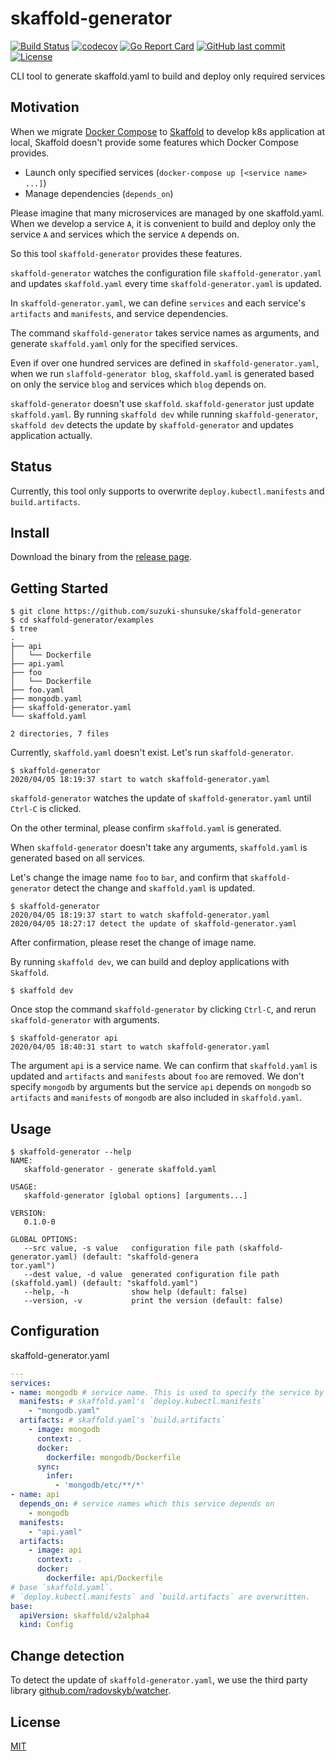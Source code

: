 # skaffold-generator

[![Build Status](https://cloud.drone.io/api/badges/suzuki-shunsuke/skaffold-generator/status.svg)](https://cloud.drone.io/suzuki-shunsuke/skaffold-generator)
[![codecov](https://codecov.io/gh/suzuki-shunsuke/skaffold-generator/branch/master/graph/badge.svg)](https://codecov.io/gh/suzuki-shunsuke/skaffold-generator)
[![Go Report Card](https://goreportcard.com/badge/github.com/suzuki-shunsuke/skaffold-generator)](https://goreportcard.com/report/github.com/suzuki-shunsuke/skaffold-generator)
[![GitHub last commit](https://img.shields.io/github/last-commit/suzuki-shunsuke/skaffold-generator.svg)](https://github.com/suzuki-shunsuke/skaffold-generator)
[![License](http://img.shields.io/badge/license-mit-blue.svg?style=flat-square)](https://raw.githubusercontent.com/suzuki-shunsuke/skaffold-generator/master/LICENSE)

CLI tool to generate skaffold.yaml to build and deploy only required services

## Motivation

When we migrate [Docker Compose](https://docs.docker.com/compose/) to [Skaffold](https://skaffold.dev/) to develop k8s application at local,
Skaffold doesn't provide some features which Docker Compose provides.

* Launch only specified services (`docker-compose up [<service name> ...]`)
* Manage dependencies (`depends_on`)

Please imagine that many microservices are managed by one skaffold.yaml.
When we develop a service `A`,
it is convenient to build and deploy only the service `A` and services which the service `A` depends on.

So this tool `skaffold-generator` provides these features.

`skaffold-generator` watches the configuration file `skaffold-generator.yaml` and updates `skaffold.yaml` every time `skaffold-generator.yaml` is updated.

In `skaffold-generator.yaml`, we can define `services` and each service's `artifacts` and `manifests`, and service dependencies.

The command `skaffold-generator` takes service names as arguments, and generate `skaffold.yaml` only for the specified services.

Even if over one hundred services are defined in `skaffold-generator.yaml`,
when we run `slaffold-generator blog`, `skaffold.yaml` is generated based on only the service `blog` and services which `blog` depends on.

`skaffold-generator` doesn't use `skaffold`. `skaffold-generator` just update `skaffold.yaml`.
By running `skaffold dev` while running `skaffold-generator`,
`skaffold dev` detects the update by `skaffold-generator` and updates application actually.

## Status

Currently, this tool only supports to overwrite `deploy.kubectl.manifests` and `build.artifacts`.

## Install

Download the binary from the [release page](https://github.com/suzuki-shunsuke/skaffold-generator/releases).

## Getting Started

```
$ git clone https://github.com/suzuki-shunsuke/skaffold-generator
$ cd skaffold-generator/examples
$ tree
.
├── api
│   └── Dockerfile
├── api.yaml
├── foo
│   └── Dockerfile
├── foo.yaml
├── mongodb.yaml
├── skaffold-generator.yaml
└── skaffold.yaml

2 directories, 7 files
```

Currently, `skaffold.yaml` doesn't exist.
Let's run `skaffold-generator`.

```
$ skaffold-generator
2020/04/05 18:19:37 start to watch skaffold-generator.yaml
```

`skaffold-generator` watches the update of `skaffold-generator.yaml` until `Ctrl-C` is clicked.

On the other terminal, please confirm `skaffold.yaml` is generated.

When `skaffold-generator` doesn't take any arguments, `skaffold.yaml` is generated based on all services.

Let's change the image name `foo` to `bar`, and confirm that `skaffold-generator` detect the change and `skaffold.yaml` is updated.

```
$ skaffold-generator
2020/04/05 18:19:37 start to watch skaffold-generator.yaml
2020/04/05 18:27:17 detect the update of skaffold-generator.yaml
```

After confirmation, please reset the change of image name.

By running `skaffold dev`, we can build and deploy applications with `Skaffold`.

```
$ skaffold dev
```

Once stop the command `skaffold-generator` by clicking `Ctrl-C`, and rerun `skaffold-generator` with arguments.

```
$ skaffold-generator api
2020/04/05 18:40:31 start to watch skaffold-generator.yaml
```

The argument `api` is a service name.
We can confirm that `skaffold.yaml` is updated and `artifacts` and `manifests` about `foo` are removed.
We don't specify `mongodb` by arguments but the service `api` depends on `mongodb` so `artifacts` and `manifests` of `mongodb` are also included in `skaffold.yaml`.

## Usage

```
$ skaffold-generator --help
NAME:
   skaffold-generator - generate skaffold.yaml

USAGE:
   skaffold-generator [global options] [arguments...]

VERSION:
   0.1.0-0

GLOBAL OPTIONS:
   --src value, -s value   configuration file path (skaffold-generator.yaml) (default: "skaffold-genera
tor.yaml")
   --dest value, -d value  generated configuration file path (skaffold.yaml) (default: "skaffold.yaml")
   --help, -h              show help (default: false)
   --version, -v           print the version (default: false)
```

## Configuration

skaffold-generator.yaml

```yaml
---
services:
- name: mongodb # service name. This is used to specify the service by command line arguments and depends_on
  manifests: # skaffold.yaml's `deploy.kubectl.manifests`
    - "mongodb.yaml"
  artifacts: # skaffold.yaml's `build.artifacts`
    - image: mongodb
      context: .
      docker:
        dockerfile: mongodb/Dockerfile
      sync:
        infer:
          - 'mongodb/etc/**/*'
- name: api
  depends_on: # service names which this service depends on
    - mongodb
  manifests:
    - "api.yaml"
  artifacts:
    - image: api
      context: .
      docker:
        dockerfile: api/Dockerfile
# base `skaffold.yaml`.
# `deploy.kubectl.manifests` and `build.artifacts` are overwritten.
base:
  apiVersion: skaffold/v2alpha4
  kind: Config
```

## Change detection

To detect the update of `skaffold-generator.yaml`, we use the third party library [github.com/radovskyb/watcher](https://github.com/radovskyb/watcher).

## License

[MIT](LICENSE)
